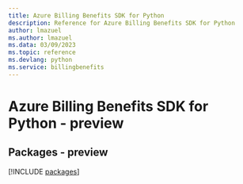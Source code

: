 ```yaml
---
title: Azure Billing Benefits SDK for Python
description: Reference for Azure Billing Benefits SDK for Python
author: lmazuel
ms.author: lmazuel
ms.data: 03/09/2023
ms.topic: reference
ms.devlang: python
ms.service: billingbenefits
---
```

# Azure Billing Benefits SDK for Python - preview
## Packages - preview
[!INCLUDE [packages](billing-benefits-index.md)]